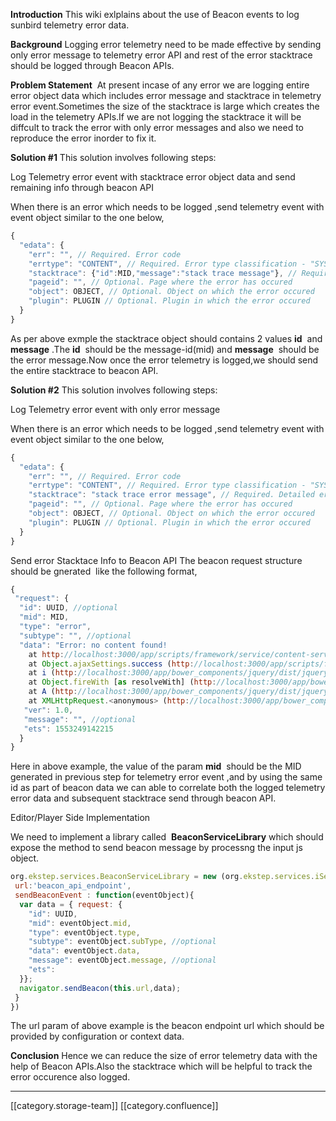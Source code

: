  **Introduction** This wiki exlplains about the use of Beacon events to log sunbird telemetry error data.

 **Background** Logging error telemetry need to be made effective by sending only error message to telemetry error API and rest of the error stacktrace should be logged through Beacon APIs.



 **Problem Statement**  At present incase of any error we are logging entire error object data which includes error message and stacktrace in telemetry error event.Sometimes the size of the stacktrace is large which creates the load in the telemetry APIs.If we are not logging the stacktrace it will be diffcult to track the error with only error messages and also we need to reproduce the error inorder to fix it.



 **Solution #1** This solution involves following steps:

Log Telemetry error event with stacktrace error object data and send remaining info through beacon API

When there is an error which needs to be logged ,send telemetry event with event object similar to the one below,


```js
{
  "edata": {
    "err": "", // Required. Error code
    "errtype": "CONTENT", // Required. Error type classification - "SYSTEM", "MOBILEAPP", "CONTENT"
    "stacktrace": {"id":MID,"message":"stack trace message"}, // Required. Detailed error data/stack trace
    "pageid": "", // Optional. Page where the error has occured
    "object": OBJECT, // Optional. Object on which the error occured
    "plugin": PLUGIN // Optional. Plugin in which the error occured
  }
}
```


As per above exmple the stacktrace object should contains 2 values  **id**  and  **message** .The  **id**  should be the message-id(mid) and  **message**  should be the error message.Now once the error telemetry is logged,we should send the entire stacktrace to beacon API.

 **Solution #2** This solution involves following steps:

Log Telemetry error event with only error message

When there is an error which needs to be logged ,send telemetry event with event object similar to the one below,


```js
{
  "edata": {
    "err": "", // Required. Error code
    "errtype": "CONTENT", // Required. Error type classification - "SYSTEM", "MOBILEAPP", "CONTENT"
    "stacktrace": "stack trace error message", // Required. Detailed error data/stack trace
    "pageid": "", // Optional. Page where the error has occured
    "object": OBJECT, // Optional. Object on which the error occured
    "plugin": PLUGIN // Optional. Plugin in which the error occured
  }
}
```


Send error Stacktace Info to Beacon API The beacon request structure should be gnerated  like the following format,




```js
{
 "request": {
  "id": UUID, //optional
  "mid": MID,
  "type": "error",
  "subtype": "", //optional
  "data": "Error: no content found!
    at http://localhost:3000/app/scripts/framework/service/content-service.js:144:15
    at Object.ajaxSettings.success (http://localhost:3000/app/scripts/framework/service/iservice.js:44:4)
    at i (http://localhost:3000/app/bower_components/jquery/dist/jquery.min.js:2:27983)
    at Object.fireWith [as resolveWith] (http://localhost:3000/app/bower_components/jquery/dist/jquery.min.js:2:28749)
    at A (http://localhost:3000/app/bower_components/jquery/dist/jquery.min.js:4:14203)
    at XMLHttpRequest.<anonymous> (http://localhost:3000/app/bower_components/jquery/dist/jquery.min.js:4:16491)",
   "ver": 1.0,
   "message": "", //optional
   "ets": 1553249142215
  }
}


```


Here in above example, the value of the param  **mid**  should be the MID generated in previous step for telemetry error event ,and by using the same id as part of beacon data we can able to correlate both the logged telemetry error data and subsequent stacktrace send through beacon API.



Editor/Player Side Implementation

We need to implement a library called  **BeaconServiceLibrary**  which should expose the method to send beacon message by processng the input js object.


```js
org.ekstep.services.BeaconServiceLibrary = new (org.ekstep.services.iService.extend({
 url:'beacon_api_endpoint',
 sendBeaconEvent : function(eventObject){  
  var data = { request: {
    "id": UUID,
    "mid": eventObject.mid,
    "type": eventObject.type,
    "subtype": eventObject.subType, //optional
    "data": eventObject.data,
   	"message": eventObject.message, //optional
    "ets": 
  }};
  navigator.sendBeacon(this.url,data);
 }
})
```
The url param of above example is the beacon endpoint url which should be provided by configuration or context data.



 **Conclusion** Hence we can reduce the size of error telemetry data with the help of Beacon APIs.Also the stacktrace which will be helpful to track the error occurence also logged.





*****

[[category.storage-team]] 
[[category.confluence]] 
